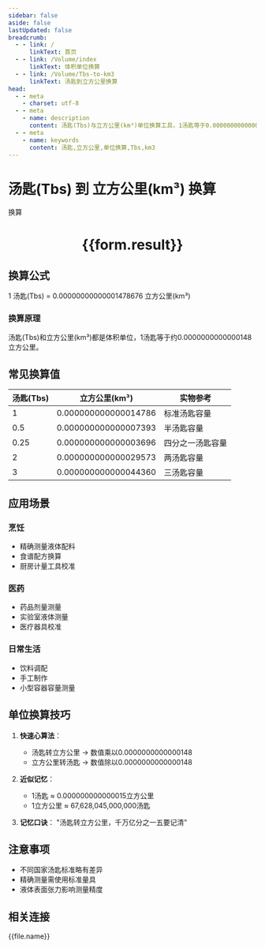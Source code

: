 ```yaml
---
sidebar: false
aside: false
lastUpdated: false
breadcrumb:
  - - link: /
      linkText: 首页
  - - link: /Volume/index
      linkText: 体积单位换算
  - - link: /Volume/Tbs-to-km3
      linkText: 汤匙到立方公里换算
head:
  - - meta
    - charset: utf-8
  - - meta
    - name: description
      content: 汤匙(Tbs)与立方公里(km³)单位换算工具，1汤匙等于0.00000000000001478676立方公里。
  - - meta
    - name: keywords
      content: 汤匙,立方公里,单位换算,Tbs,km3
---
```


# 汤匙(Tbs) 到 立方公里(km³) 换算

<script setup>
import { onMounted, reactive, inject ,ref  } from 'vue'
import { NButton,NForm ,NFormItem,NInput,NInputNumber,NSelect,NCard,useMessage ,NGrid ,NGi } from 'naive-ui'
import { defineClientComponent } from 'vitepress'
import { Volume } from '../../files';

const convert = inject('convert')
const formRef = ref(null);
const rules = {
  number:{
    required: true,
    type: 'number',
    trigger: "blur"
  }
}
const form = reactive({
  number:null,
  result:'',
  title:'汤匙(Tbs)到立方公里(km³)换算'
})

const convertHandler = (e) => {
  e.preventDefault();
  formRef.value?.validate((errors)=>{
    if (!errors) {
      form.result = `${form.number} Tbs = ${convert(form.number).from('Tbs').to('km3')} km³`
    }
  })
}
</script>

<n-form size="large" :model="form" ref='formRef' :rules="rules">
  <n-form-item label="数值" path="number">
    <n-input-number size="large" style="width:100%" :min="0" v-model:value="form.number" placeholder="请输入汤匙数值" />
  </n-form-item>
  <n-form-item>
    <n-button type="info" style="width:100%" @click="convertHandler">换算</n-button>
  </n-form-item>
</n-form>
<n-card embedded :bordered="false" hoverable>
  <div style="text-align:center">
    <h1>{{form.result}}</h1>
  </div>
</n-card>

## 换算公式
1 汤匙(Tbs) = 0.00000000000001478676 立方公里(km³)

### 换算原理
汤匙(Tbs)和立方公里(km³)都是体积单位，1汤匙等于约0.0000000000000148立方公里。

## 常见换算值
| 汤匙(Tbs) | 立方公里(km³)        | 实物参考                 |
|-----------|---------------------|--------------------------|
| 1         | 0.000000000000014786| 标准汤匙容量              |
| 0.5       | 0.000000000000007393| 半汤匙容量                |
| 0.25      | 0.000000000000003696| 四分之一汤匙容量          |
| 2         | 0.000000000000029573| 两汤匙容量                |
| 3         | 0.000000000000044360| 三汤匙容量                |

## 应用场景
### 烹饪
- 精确测量液体配料
- 食谱配方换算
- 厨房计量工具校准

### 医药
- 药品剂量测量
- 实验室液体测量
- 医疗器具校准

### 日常生活
- 饮料调配
- 手工制作
- 小型容器容量测量

## 单位换算技巧
1. **快速心算法**：
   - 汤匙转立方公里 → 数值乘以0.0000000000000148
   - 立方公里转汤匙 → 数值除以0.0000000000000148

2. **近似记忆**：
   - 1汤匙 ≈ 0.000000000000015立方公里
   - 1立方公里 ≈ 67,628,045,000,000汤匙

3. **记忆口诀**：
   "汤匙转立方公里，千万亿分之一五要记清"

## 注意事项
- 不同国家汤匙标准略有差异
- 精确测量需使用标准量具
- 液体表面张力影响测量精度

## 相关连接
<n-grid x-gap="12" :cols="2">
  <n-gi v-for="(file, index) in Volume" :key="index">
    <n-button
      text
      tag="a"
      :href="file.path"
      type="info"
    >
      {{file.name}}
    </n-button>
  </n-gi>
</n-grid>